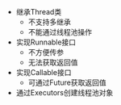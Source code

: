 - 继承Thread类
	- 不支持多继承
	- 不能通过线程池操作
- 实现Runnable接口
	- 不方便传参
	- 无法获取返回值
- 实现Callable接口
	- 可通过Future获取返回值
- 通过Executors创建线程池对象
